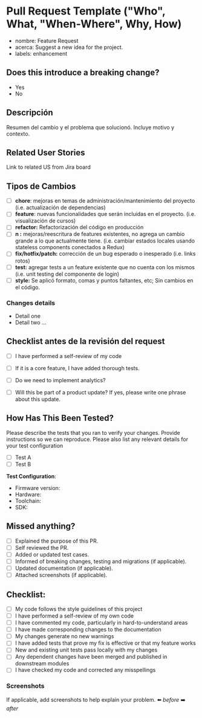 
# Pull Request Template ("Who", What, "When-Where", Why, How)

- nombre: Feature Request
- acerca: Suggest a new idea for the project.
- labels: enhancement

## Does this introduce a breaking change?

- Yes
- No

## Descripción

Resumen del cambio y el problema que solucionó. Incluye motivo y contexto. 

## Related User Stories

Link to related US from Jira board


## Tipos de Cambios

- [ ] **chore**: mejoras en temas de administración/mantenimiento del proyecto (i.e. actualización de dependencias)
- [ ] **feature**: nuevas funcionalidades que serán incluidas en el proyecto. (i.e. visualización de cursos)
- [ ] **refactor:** Refactorización del código en producción
- [ ] **n :** mejoras/reescritura de features existentes, no agrega un cambio grande a lo que actualmente tiene. (i.e. cambiar estados locales usando stateless components conectados a Redux)
- [ ] **fix/hotfix/patch:** corrección de un bug esperado o inesperado (i.e. links rotos)
- [ ] **test:** agregar tests a un feature existente que no cuenta con los mismos (i.e. unit testing del componente de login)
- [ ] **style:** Se aplicó formato, comas y puntos faltantes, etc; Sin cambios en el código.

### Changes details

- Detail one
- Detail two
  ...

## Checklist antes de la revisión del request
- [ ] I have performed a self-review of my code
- [ ] If it is a core feature, I have added thorough tests.
- [ ] Do we need to implement analytics? 
- [ ] Will this be part of a product update? If yes, please write one phrase about this update.


## How Has This Been Tested?

Please describe the tests that you ran to verify your changes. Provide instructions so we can reproduce. Please also list any relevant details for your test configuration

- [ ] Test A
- [ ] Test B

**Test Configuration**:
* Firmware version:
* Hardware:
* Toolchain:
* SDK:



## Missed anything?

- [ ] Explained the purpose of this PR.
- [ ] Self reviewed the PR.
- [ ] Added or updated test cases.
- [ ] Informed of breaking changes, testing and migrations (if applicable).
- [ ] Updated documentation (if applicable).
- [ ] Attached screenshots (if applicable).

## Checklist:

- [ ] My code follows the style guidelines of this project
- [ ] I have performed a self-review of my own code
- [ ] I have commented my code, particularly in hard-to-understand areas
- [ ] I have made corresponding changes to the documentation
- [ ] My changes generate no new warnings
- [ ] I have added tests that prove my fix is effective or that my feature works
- [ ] New and existing unit tests pass locally with my changes
- [ ] Any dependent changes have been merged and published in downstream modules
- [ ] I have checked my code and corrected any misspellings

### Screenshots

If applicable, add screenshots to help explain your problem.
⬅️  _before_
➡️  _after_
